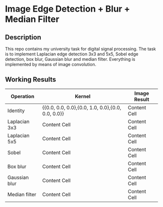 # Image Edge Detection + Blur + Median Filter
## Description
This repo contains my university task for digital signal processing. The task is to implement Laplacian edge detection 3x3 and 5x5, Sobel edge detection, box blur, Gaussian blur and median filter. Everything is implemented by means of image convolution.
## Working Results
| Operation      |    Kernel        | Image Result  |
| -------------  | -------------    | ------------- |
| Identity       | {{0.0, 0.0, 0.0},{0.0, 1.0, 0.0},{0.0, 0.0, 0.0}}|Content Cell|
| Laplacian 3x3  | Content Cell  | Content Cell  |
| Laplacian 5x5  | Content Cell  | Content Cell  |
| Sobel          | Content Cell  | Content Cell  |
| Box blur       | Content Cell  | Content Cell  |
| Gaussian blur  | Content Cell  | Content Cell  |
| Median filter  | Content Cell  | Content Cell  |